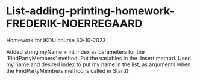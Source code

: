 # List-adding-printing-homework-FREDERIK-NOERREGAARD
Homework for IKDU course 30-10-2023

Added string myName + int Index as parameters for the 'FindPartyMembers' method. 
Put the variables in the .Insert method.
Used my name and desired index to put my name in the list, as arguments when the FindPartyMembers method is called in Start()

